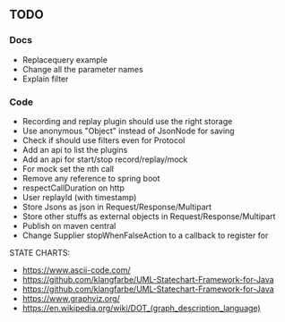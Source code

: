 ## TODO

### Docs
* Replacequery example
* Change all the parameter names
* Explain filter
### Code
* Recording and replay plugin should use the right storage
* Use anonymous "Object" instead of JsonNode for saving
* Check if should use filters even for Protocol
* Add an api to list the plugins
* Add an api for start/stop record/replay/mock
* For mock set the nth call
* Remove any reference to spring boot
* respectCallDuration on http
* User replayId (with timestamp)
* Store Jsons as json in Request/Response/Multipart
* Store other stuffs as external objects in Request/Response/Multipart
* Publish on maven central
* Change Supplier<Boolean> stopWhenFalseAction to a callback to register for




STATE CHARTS:

* https://www.ascii-code.com/
* https://github.com/klangfarbe/UML-Statechart-Framework-for-Java
* https://github.com/klangfarbe/UML-Statechart-Framework-for-Java
* https://www.graphviz.org/
* https://en.wikipedia.org/wiki/DOT_(graph_description_language)